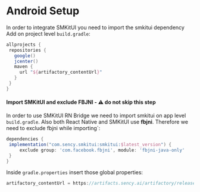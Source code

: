 # Android Setup

In order to integrate SMKitUI you need to import the smkitui dependency
Add on project level `build.gradle`:
 ```groovy
allprojects {
  repositories {
    google()
    jcenter()
    maven {
      url "${artifactory_contentUrl}"
    }
  }
}
```
#### Import SMKitUI and exclude FBJNI - ⚠️ do not skip this step
In order to use SMKitUI RN Bridge we need to import smkitui on app level `build.gradle`. 
Also both React Native and SMKitUI use **fbjni**.
Therefore we need to exclude fbjni while importing`:

 ```groovy
dependencies {
  implementation("com.sency.smkitui:smkitui:$latest_version") {
      exclude group: 'com.facebook.fbjni', module: 'fbjni-java-only'
  }
}
```

Inside `gradle.properties` insert those global properties:
```groovy
artifactory_contentUrl = https://artifacts.sency.ai/artifactory/release
```
